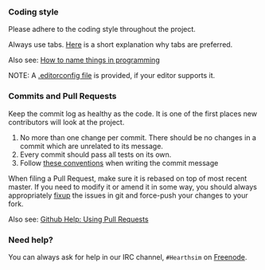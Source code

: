 ### Coding style

Please adhere to the coding style throughout the project.

Always use tabs. [Here](https://leclan.ch/tabs) is a short explanation why tabs are preferred.

Also see: [How to name things in programming](http://www.slideshare.net/pirhilton/how-to-name-things-the-hardest-problem-in-programming)

NOTE: A [.editorconfig file](http://editorconfig.org/) is provided, if your editor supports it.


### Commits and Pull Requests

Keep the commit log as healthy as the code. It is one of the first places new contributors will look at the project.

1. No more than one change per commit. There should be no changes in a commit which are unrelated to its message.
2. Every commit should pass all tests on its own.
3. Follow [these conventions](http://chris.beams.io/posts/git-commit/) when writing the commit message

When filing a Pull Request, make sure it is rebased on top of most recent master.
If you need to modify it or amend it in some way, you should always appropriately [fixup](https://help.github.com/articles/about-git-rebase/) the issues in git and force-push your changes to your fork.

Also see: [Github Help: Using Pull Requests](https://help.github.com/articles/using-pull-requests/)


### Need help?

You can always ask for help in our IRC channel, `#Hearthsim` on [Freenode](https://freenode.net/).
